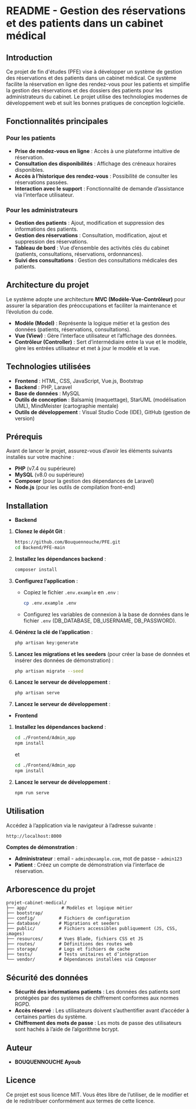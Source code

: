 # README - Gestion des réservations et des patients dans un cabinet médical

## Introduction
Ce projet de fin d'études (PFE) vise à développer un système de gestion des réservations et des patients dans un cabinet médical. Ce système facilite la réservation en ligne des rendez-vous pour les patients et simplifie la gestion des réservations et des dossiers des patients pour les administrateurs du cabinet. Le projet utilise des technologies modernes de développement web et suit les bonnes pratiques de conception logicielle.

## Fonctionnalités principales

### Pour les patients
- **Prise de rendez-vous en ligne** : Accès à une plateforme intuitive de réservation.
- **Consultation des disponibilités** : Affichage des créneaux horaires disponibles.
- **Accès à l’historique des rendez-vous** : Possibilité de consulter les réservations passées.
- **Interaction avec le support** : Fonctionnalité de demande d’assistance via l’interface utilisateur.

### Pour les administrateurs
- **Gestion des patients** : Ajout, modification et suppression des informations des patients.
- **Gestion des réservations** : Consultation, modification, ajout et suppression des réservations.
- **Tableau de bord** : Vue d’ensemble des activités clés du cabinet (patients, consultations, réservations, ordonnances).
- **Suivi des consultations** : Gestion des consultations médicales des patients.

## Architecture du projet
Le système adopte une architecture **MVC (Modèle-Vue-Contrôleur)** pour assurer la séparation des préoccupations et faciliter la maintenance et l’évolution du code.

- **Modèle (Model)** : Représente la logique métier et la gestion des données (patients, réservations, consultations).
- **Vue (View)** : Gère l’interface utilisateur et l’affichage des données.
- **Contrôleur (Controller)** : Sert d’intermédiaire entre la vue et le modèle, gère les entrées utilisateur et met à jour le modèle et la vue.

## Technologies utilisées
- **Frontend** : HTML, CSS, JavaScript, Vue.js, Bootstrap
- **Backend** : PHP, Laravel
- **Base de données** : MySQL
- **Outils de conception** : Balsamiq (maquettage), StarUML (modélisation UML), MindMeister (cartographie mentale)
- **Outils de développement** : Visual Studio Code (IDE), GitHub (gestion de version)

## Prérequis
Avant de lancer le projet, assurez-vous d’avoir les éléments suivants installés sur votre machine :
- **PHP** (v7.4 ou supérieure)
- **MySQL** (v8.0 ou supérieure)
- **Composer** (pour la gestion des dépendances de Laravel)
- **Node.js** (pour les outils de compilation front-end)

## Installation

- **Backend**

1. **Clonez le dépôt Git** :
   ```bash
   https://github.com/Bouquennouche/PFE.git
   cd Backend/PFE-main
   ```

2. **Installez les dépendances backend** :
   ```bash
   composer install
   ```

3. **Configurez l’application** :
   - Copiez le fichier `.env.example` en `.env` :
     ```bash
     cp .env.example .env
     ```
   - Configurez les variables de connexion à la base de données dans le fichier `.env` (DB_DATABASE, DB_USERNAME, DB_PASSWORD).

4. **Générez la clé de l’application** :
   ```bash
   php artisan key:generate
   ```

5. **Lancez les migrations et les seeders** (pour créer la base de données et insérer des données de démonstration) :
   ```bash
   php artisan migrate --seed
   ```

6. **Lancez le serveur de développement** :
   ```bash
   php artisan serve
   ```
6. **Lancez le serveur de développement** :

- **Frontend**

1. **Installez les dépendances backend** :
    ```bash
   cd ./Frontend/Admin_app
   npm install
   ```
   et

   ```bash
   cd ./Frontend/Admin_app
   npm install
   ```
6. **Lancez le serveur de développement** :
   ```bash
   npm run serve
   ```


## Utilisation
Accédez à l’application via le navigateur à l’adresse suivante :
```
http://localhost:8000
```

**Comptes de démonstration** :
- **Administrateur** : email - `admin@example.com`, mot de passe - `admin123`
- **Patient** : Créez un compte de démonstration via l’interface de réservation.

## Arborescence du projet
```
projet-cabinet-medical/
├── app/             # Modèles et logique métier
├── bootstrap/      
├── config/         # Fichiers de configuration
├── database/       # Migrations et seeders
├── public/         # Fichiers accessibles publiquement (JS, CSS, images)
├── resources/      # Vues Blade, fichiers CSS et JS
├── routes/         # Définitions des routes web
├── storage/        # Logs et fichiers de cache
├── tests/          # Tests unitaires et d’intégration
└── vendor/         # Dépendances installées via Composer
```

## Sécurité des données
- **Sécurité des informations patients** : Les données des patients sont protégées par des systèmes de chiffrement conformes aux normes RGPD.
- **Accès réservé** : Les utilisateurs doivent s’authentifier avant d’accéder à certaines parties du système.
- **Chiffrement des mots de passe** : Les mots de passe des utilisateurs sont hachés à l’aide de l’algorithme bcrypt.

## Auteur
- **BOUQUENNOUCHE Ayoub**


## Licence
Ce projet est sous licence MIT. Vous êtes libre de l’utiliser, de le modifier et de le redistribuer conformément aux termes de cette licence.

